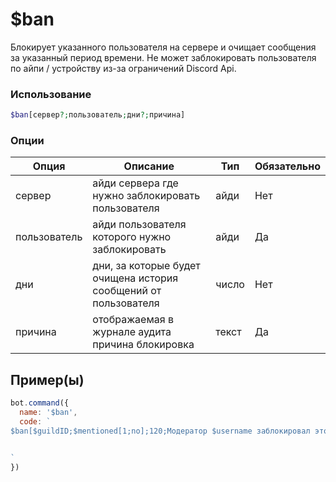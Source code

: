 # $ban
Блокирует указанного пользователя на сервере и очищает сообщения за указанный период времени. Не может заблокировать пользователя по айпи / устройству из-за ограничений Discord Api.
### Использование
```php
$ban[сервер?;пользователь;дни?;причина]
```

### Опции

| Опция | Описание | Тип | Обязательно |
|--------|-------------|------|----------|
| сервер | айди сервера где нужно заблокировать пользователя | айди | Нет | 
| пользователь | айди пользователя которого нужно заблокировать | айди | Да | 
| дни | дни, за которые будет очищена история сообщений от пользователя | число | Нет |
| причина | отображаемая в журнале аудита причина блокировка | текст | Да |
## Пример(ы)

```javascript
bot.command({
  name: '$ban',
  code: `
$ban[$guildID;$mentioned[1;no];120;Модератор $username заблокировал этого пользователя]


`
})
```